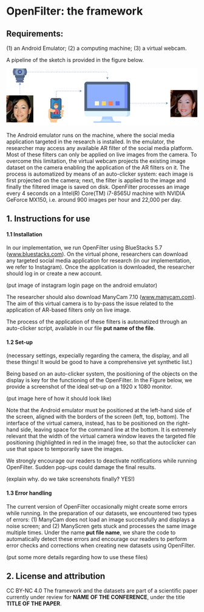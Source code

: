 # OpenFilter: the framework

## Requirements:
(1) an Android Emulator;
(2) a computing machine;
(3) a virtual webcam. 

A pipeline of the sketch is provided in the figure below.

![OpenFilter pipeline.](assets/pipeline.png)

The Android emulator runs on the machine, where the social media application targeted in the research is installed. In the emulator, the researcher may access any available AR filter of the social media platform. Most of these filters can only be applied on live images from the camera. To overcome this limitation, the virtual webcam projects the existing image dataset on the camera enabling the application of the AR filters on it. The process is automatized by means of an auto-clicker system: each image is first projected on the camera; next, the filter is applied to the image and finally the filtered image is saved on disk. OpenFilter processes an image every 4 seconds on a Intel(R) Core(TM) i7-8565U machine with NVIDIA GeForce MX150, i.e. around 900 images per hour and 22,000 per day. 

## 1. Instructions for use
#### 1.1 Installation
In our implementation, we run OpenFilter using BlueStacks 5.7 (www.bluestacks.com). On the virtual phone, researchers can download any targeted social media application for research (in our implementation, we refer to Instagram). Once the application is downloaded, the researcher should log in or create a new account.

(put image of instagram login page on the android emulator)

The researcher should also download ManyCam 7.10 (www.manycam.com). The aim of this virtual camera is to by-pass the issue related to the application of AR-based filters only on live image. 

The process of the application of these filters is automatized through an auto-clicker script, available in our file **put name of the file**.

#### 1.2 Set-up
(necessary settings, expecially regarding the camera, the display, and all these things! It would be good to have a comprehensive yet synthetic list.)

Being based on an auto-clicker system, the positioning of the objects on the display is key for the functioning of the OpenFilter. In the Figure below, we provide a screenshot of the ideal set-up on a 1920 x 1080 monitor.

(put image here of how it should look like)

Note that the Android emulator must be positioned at the left-hand side of the screen, aligned with the borders of the screen (left, top, bottom). The interface of the virtual camera, instead, has to be positioned on the right-hand side, leaving space for the command line at the bottom. It is extremely relevant that the width of the virtual camera window leaves the targeted file positioning (highlighted in red in the image) free, so that the autoclicker can use that space to temporarily save the images.

We strongly encourage our readers to deactivate notifications while running OpenFilter. Sudden pop-ups could damage the final results. 

(explain why. do we take screenshots finally? YES!)

#### 1.3 Error handling
The current version of OpenFilter occasionally might create some errors while running. In the preparation of our datasets, we encountered two types of errors: (1) ManyCam does not load an image successfully and displays a noise screen; and (2) ManyScren gets stuck and processes the same image multiple times. Under the name **put file name**, we share the code to automatically detect these errors and encourage our readers to perform error checks and corrections when creating new datasets using OpenFilter.

(put some more details regarding how to use these files)

## 2. License and attribution
CC BY-NC 4.0
The framework and the datasets are part of a scientific paper currently under review for **NAME OF THE CONFERENCE**, under the title **TITLE OF THE PAPER**.

